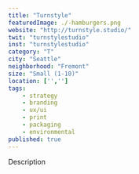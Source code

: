 ```yaml
---
title: "Turnstyle"
featuredImage: ./-hamburgers.png
website: "http://turnstyle.studio/"
twit: "turnstylestudio"
inst: "turnstylestudio"
category: "T"
city: "Seattle"
neighborhood: "Fremont"
size: "Small (1-10)"
location: ['','']
tags:
    - strategy
    - branding
    - ux/ui
    - print
    - packaging
    - environmental
published: true
---
```


Description
